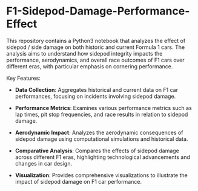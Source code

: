 # F1-Sidepod-Damage-Performance-Effect

This repository contains a Python3 notebook that analyzes the effect of sidepod / side damage on both historic and current Formula 1 cars. The analysis aims to understand how sidepod integrity impacts the performance, aerodynamics, and overall race outcomes of F1 cars over different eras, with particular emphasis on cornering performance.

Key Features:

- **Data Collection**: Aggregates historical and current data on F1 car performances, focusing on incidents involving sidepod damage.
    
- **Performance Metrics**: Examines various performance metrics such as lap times, pit stop frequencies, and race results in relation to sidepod damage.
    
- **Aerodynamic Impact**: Analyzes the aerodynamic consequences of sidepod damage using computational simulations and historical data.
    
- **Comparative Analysis**: Compares the effects of sidepod damage across different F1 eras, highlighting technological advancements and changes in car design.
    
- **Visualization**: Provides comprehensive visualizations to illustrate the impact of sidepod damage on F1 car performance.
